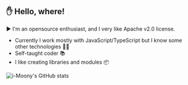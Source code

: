 ## ✋ Hello, where!
▶️ I'm an opensource enthusiast, and I very like Apache v2.0 license.
- Currently I work mostly with JavaScript/TypeScript but I know some other technologies 🧑‍💻
- Self-taught coder 📚
- I like creating libraries and modules 📦

![i-Moony's GitHub stats](https://github-readme-stats.vercel.app/api?username=i-Moony&show_icons=true&theme=dark)
